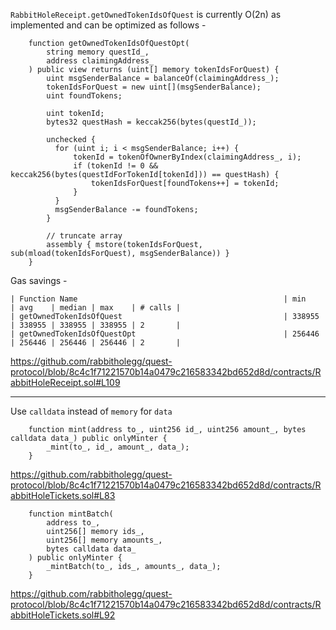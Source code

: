 `RabbitHoleReceipt.getOwnedTokenIdsOfQuest` is currently O(2n) as implemented and can be optimized as follows -

```
    function getOwnedTokenIdsOfQuestOpt(
        string memory questId_,
        address claimingAddress_
    ) public view returns (uint[] memory tokenIdsForQuest) {
        uint msgSenderBalance = balanceOf(claimingAddress_);
        tokenIdsForQuest = new uint[](msgSenderBalance);
        uint foundTokens;

        uint tokenId;
        bytes32 questHash = keccak256(bytes(questId_));

        unchecked {
          for (uint i; i < msgSenderBalance; i++) {
              tokenId = tokenOfOwnerByIndex(claimingAddress_, i);
              if (tokenId != 0 && keccak256(bytes(questIdForTokenId[tokenId])) == questHash) {
                  tokenIdsForQuest[foundTokens++] = tokenId;
              }
          }
          msgSenderBalance -= foundTokens;
        }

        // truncate array
        assembly { mstore(tokenIdsForQuest, sub(mload(tokenIdsForQuest), msgSenderBalance)) }
    }
```

Gas savings -

```
| Function Name                                              | min             | avg    | median | max    | # calls |
| getOwnedTokenIdsOfQuest                                    | 338955          | 338955 | 338955 | 338955 | 2       |
| getOwnedTokenIdsOfQuestOpt                                 | 256446          | 256446 | 256446 | 256446 | 2       |
```
https://github.com/rabbitholegg/quest-protocol/blob/8c4c1f71221570b14a0479c216583342bd652d8d/contracts/RabbitHoleReceipt.sol#L109

---

Use `calldata` instead of `memory` for `data`

```
    function mint(address to_, uint256 id_, uint256 amount_, bytes calldata data_) public onlyMinter {
        _mint(to_, id_, amount_, data_);
    }
```

https://github.com/rabbitholegg/quest-protocol/blob/8c4c1f71221570b14a0479c216583342bd652d8d/contracts/RabbitHoleTickets.sol#L83

```
    function mintBatch(
        address to_,
        uint256[] memory ids_,
        uint256[] memory amounts_,
        bytes calldata data_
    ) public onlyMinter {
        _mintBatch(to_, ids_, amounts_, data_);
    }
```

https://github.com/rabbitholegg/quest-protocol/blob/8c4c1f71221570b14a0479c216583342bd652d8d/contracts/RabbitHoleTickets.sol#L92